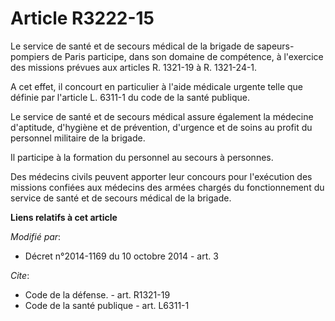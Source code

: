 # Article R3222-15

Le service de santé et de secours médical de la brigade de sapeurs-pompiers de Paris participe, dans son domaine de
compétence, à l'exercice des missions prévues aux articles R. 1321-19 à R. 1321-24-1. 

A cet effet, il concourt en particulier à l'aide médicale urgente telle que définie par l'article L. 6311-1 du code de la
santé publique. 

Le service de santé et de secours médical assure également la médecine d'aptitude, d'hygiène et de prévention, d'urgence et
de soins au profit du personnel militaire de la brigade. 

Il participe à la formation du personnel au secours à personnes. 

Des médecins civils peuvent apporter leur concours pour l'exécution des missions confiées aux médecins des armées chargés du
fonctionnement du service de santé et de secours médical de la brigade.

**Liens relatifs à cet article**

_Modifié par_:

  - Décret n°2014-1169 du 10 octobre 2014 - art. 3

_Cite_:

  - Code de la défense. - art. R1321-19
  - Code de la santé publique - art. L6311-1
